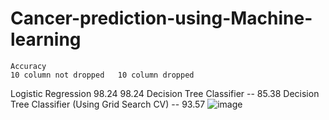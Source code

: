 # Cancer-prediction-using-Machine-learning

	Accuracy	
	10 column not dropped	10 column dropped
Logistic Regression	98.24	98.24
Decision Tree Classifier	--	85.38
Decision Tree Classifier (Using Grid Search CV)	--	93.57
![image](https://github.com/chaitanyamhetre/Cancer-prediction-using-Machine-learning/assets/84397044/4084e230-2664-4067-908c-3dcb1b54e74a)

